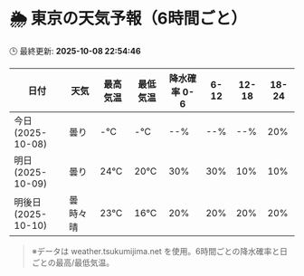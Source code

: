 # 🌦️ 東京の天気予報（6時間ごと）

🕒 最終更新: **2025-10-08 22:54:46**

| 日付 | 天気 | 最高気温 | 最低気温 | 降水確率 0-6 | 6-12 | 12-18 | 18-24 |
|------|------|----------|----------|------------|------|------|------|
| 今日 (2025-10-08) | 曇り | -℃ | -℃ | --% | --% | --% | 20% |
| 明日 (2025-10-09) | 曇り | 24℃ | 20℃ | 30% | 30% | 10% | 10% |
| 明後日 (2025-10-10) | 曇時々晴 | 23℃ | 16℃ | 20% | 20% | 20% | 20% |

> ※データは weather.tsukumijima.net を使用。6時間ごとの降水確率と日ごとの最高/最低気温。